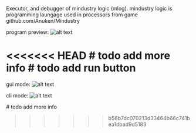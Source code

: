 Executor, and debugger of mindustry logic (mlog).
mindustry logic is programming laungage used in processors from game github.com/Anuken/Mindustry

program preview:
![alt text](https://cdn.discordapp.com/attachments/1091065185038504078/1135368495102701587/image.png)

<<<<<<< HEAD
\# todo add more info
\# todo add run button
=======
gui mode:
![alt text](https://cdn.discordapp.com/attachments/1091065185038504078/1134285919235625121/image.png)

cli mode:
![alt text](https://cdn.discordapp.com/attachments/1091065185038504078/1134286509562929232/image.png)

\# todo add more info
>>>>>>> b56b7dc070213d33464b66c741bea1dbad9d5183
